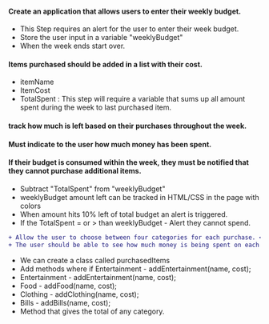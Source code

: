 #### Create an application that allows users to enter their weekly budget.

- This Step requires an alert for the user to enter their week budget.
- Store the user input in a variable "weeklyBudget"
- When the week ends start over.

#### Items purchased should be added in a list with their cost.

- itemName
- ItemCost
- TotalSpent : This step will require a variable that sums up all amount spent during the week to last purchased item.

#### track how much is left based on their purchases throughout the week.
#### Must indicate to the user how much money has been spent.
#### If their budget is consumed within the week, they must be notified that they cannot purchase additional items.

- Subtract "TotalSpent" from "weeklyBudget"
- weeklyBudget amount left can be tracked in HTML/CSS in the page with colors
- When amount hits 10% left of total budget an alert is triggered.
- If the TotalSpent = or > than weeklyBudget - Alert they cannot spend.

```diff
+ Allow the user to choose between four categories for each purchase. <br>
+ The user should be able to see how much money is being spent on each of the four categories.
```

- We can create a class called purchasedItems
- Add methods where
  if Entertainment - addEntertainment(name, cost);
- Entertainment - addEntertainment(name, cost);
- Food - addFood(name, cost);
- Clothing - addClothing(name, cost);
- Bills - addBills(name, cost);
- Method that gives the total of any category.
